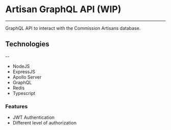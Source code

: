 # Artisan GraphQL API (WIP)
---
GraphQL API to interact with the Commission Artisans database.

## Technologies
--

- NodeJS
- ExpressJS
- Apollo Server
- GraphQL
- Redis
- Typescript

### Features

- JWT Authentication
- Different level of authorization

